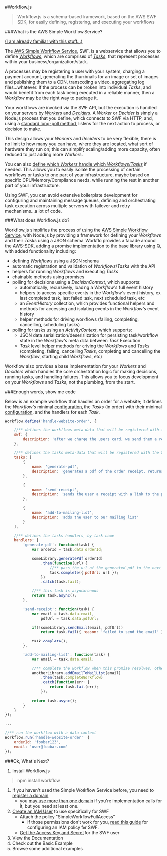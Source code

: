 #Workflow.js

>Workflow.js is a schema-based framework, based on the AWS SWF SDK, for easily defining, registering, and executing your workflows


###What is the AWS Simple Workflow Service?

[(I am already familiar with this stuff...)](#what-does-workflow.js-do)

The [AWS Simple Workflow Service](http://docs.aws.amazon.com/AWSJavaScriptSDK/latest/AWS/SWF.html), SWF, is a webservice that allows you to define [_Workflows_](http://docs.aws.amazon.com/amazonswf/latest/developerguide/swf-dev-about-workflows.html), which are comprised of [_Tasks_](http://docs.aws.amazon.com/amazonswf/latest/developerguide/swf-dev-tasks.html), that represent processes within your business/organization/stack.  

A processes may be registering a user with your system, charging a payment account, generating the thumbnails for an image or set of images and publishing them to a CDN, transcoding a video, aggregating log files...whatever.  If the process can be broken into individual _Tasks_, and would benefit from each task being executed in a reliable manner, then a _Workflow_ may be the right way to package it.

Your workflows are invoked via the SWF API, but the execution is handled on your servers by [_Workers_](http://docs.aws.amazon.com/amazonswf/latest/developerguide/swf-dg-develop-activity.html) and [_Deciders_](http://docs.aws.amazon.com/amazonswf/latest/developerguide/swf-dg-dev-deciders.html).  A _Worker_ or _Decider_ is simply a Node.js process that you define, which connects to SWF via HTTP, and, using a [standard long-poll method](http://docs.aws.amazon.com/amazonswf/latest/developerguide/swf-dev-comm-proto.html), listens for the next action to process, or decision to make.

This design allows your _Workers_ and _Deciders_ to be very flexible; there is no limit to how many you can have, where they are located, what sort of hardware they run on; this can simplify scaling/adding more capacity, often reduced to just adding more _Workers_. 

You can also [define which _Workers_ handle which _Workflows_/_Tasks_](http://docs.aws.amazon.com/amazonswf/latest/developerguide/swf-dev-task-lists.html) if needed.  This allows you to easily isolate the processing of certain workflows or tasks to one part of your infrastructure, maybe based on specific CPU/Memory/Compliance needs, while running the rest in another part of your infrastructure.  

Using SWF, you can avoid extensive boilerplate development for configuring and maintaining message queues, defining and orchestrating task execution across multiple servers with failover and retry mechanisms...a lot of code.

###What does Workflow.js do?

Workflow.js simplifies the process of using the [AWS Simple Workflow Service](http://docs.aws.amazon.com/AWSJavaScriptSDK/latest/AWS/SWF.html), with Node.js by providing a framework for defining your _Workflows_ and their _Tasks_ using a JSON schema.  Workflo provides a facade around the [AWS-SDK](http://docs.aws.amazon.com/AWSJavaScriptSDK/latest/AWS/SWF.html), adding a promise implementation to the base library using [Q](https://github.com/kriskowal/q), with added functionality including:

   - defining _Workflows_ using a JSON schema
   - automatic registration and validation of _Workflows_/_Tasks_ with the API
   - helpers for running _Workflows_ and executing _Tasks_
   - chainable methods using promises
   - polling for decisions using a _DecisionContext_, which supports:
     - automatically, recursively, loading a _Workflow's_ full event history
     - helpers to access specific events in the _Workflow's_ event history, ex last completed task, last failed task, next scheduled task, etc
     - an _EventHistory_ collection, which provides functional helpers and methods for accessing and isolating events in the _Workflow's_ event history
     - helper methods for driving workflows (failing, completing, cancelling, scheduling tasks)
   - polling for tasks using an _ActivityContext_, which supports:
     - JSON data serialization/deserialization for persisting task/workflow state in the _Workflow's_ meta data between _Task_ Execution
     - _Task_ level helper methods for driving the _Workflows_ and _Tasks_ (completing, failing, cancelling _Tasks_, completing and cancelling the _Workflow_, starting child _Workflows_, etc)
 
Workflow also provides a base implementation for your _Workers_ and _Deciders_ which handles the core orchestration logic for making decisions, running tasks, and handling failures.  This allows you to focus development on your _Workflows_ and _Tasks_, not the plumbing, from the start.


###Enough words, show me code

Below is an example workflow that handles an order for a website; it defines the _Workflow's_ minimal [configuration](http://docs.aws.amazon.com/amazonswf/latest/apireference/API_RegisterWorkflowType.html), the _Tasks_ (in order) with their minimal [configuration](http://docs.aws.amazon.com/amazonswf/latest/apireference/API_RegisterActivityType.html), and the handlers for each _Task_.
```javascript
Workflow.define('handle-website-order', {

    //** defines the workflows meta-data that will be registered with the SWF API
    swf: {
        description: 'after we charge the users card, we send them a receipt and add them to our mailing list'
    },

    //** defines the tasks meta-data that will be registered with the SWF API
    tasks: [
        { 
            name: 'generate-pdf',
            description: 'generates a pdf of the order receipt, returns url'
        },

        { 
            name: 'send-receipt',
            description: 'sends the user a receipt with a link to the pdf'
        },

        {
            name: 'add-to-mailing-list',
            description: 'adds the user to our mailing list'
        }
    ],

    //** defines the tasks handlers, by task name
    handlers: {
        'generate-pdf': function(task) {
            var orderId = task.data.orderId;

            someLibrary.generatePdf(orderId)
                .then(function(url) {
                    //** pass the url of the generated pdf to the next task
                    task.complete({ pdfUrl: url });
                })
                .catch(task.fail);

            //** this task is asynchronous
            return task.async();
        },

        'send-receipt': function(task) {
            var email = task.data.email,
                pdfUrl = task.data.pdfUrl;

            if(!someLibrary.sendEmail(email, pdfUrl))
                return task.fail({ reason: 'failed to send the email' });
        
            task.complete();
        },

        'add-to-mailing-list': function(task) {
            var email = task.data.email;

            //** complete the workflow when this promise resolves, otherwise fail the task and allow it to be retried
            anotherLibrary.addEmailToMailList(email)
                .then(task.completeWorkflow)
                .catch(function(err) {
                    return task.fail(err);
                });
        
            return task.async();
        }
    }
});

...

//** run the workflow with a data context
Workflow.run('handle-website-order', {
    orderId: 'foobar123',
    email: 'user@foobar.com'
});

```

###Ok, What's Next?
1. Install Workflow.js
> npm install workflow

1. If you haven't used the Simple Workflow Service before, you need to [register a domain](http://docs.aws.amazon.com/amazonswf/latest/developerguide/swf-dg-register-domain-console.html)
   - you [may use more than one domain](http://docs.aws.amazon.com/amazonswf/latest/developerguide/swf-dev-domain.html) if you're implementation calls for it, but you need at least one.
1. [Create an IAM User](http://docs.aws.amazon.com/IAM/latest/UserGuide/Using_SettingUpUser.html) to use specifically for SWF
   - Attach the policy "SimpleWorkflowFullAccess"
     - If those permissions don't work for you, [read this guide](http://docs.aws.amazon.com/amazonswf/latest/developerguide/swf-dev-iam.html) for configuring an IAM policy for SWF.
   - [Get the Access Key and Secret](http://docs.aws.amazon.com/IAM/latest/UserGuide/ManagingCredentials.html) for the SWF user
1. View the Documentation
1. Check out the Basic Example
1. Browse some additional examples



